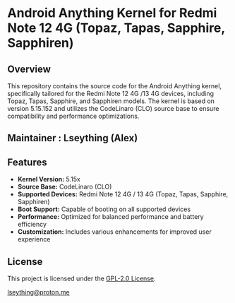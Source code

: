 # Android Anything Kernel for Redmi Note 12 4G (Topaz, Tapas, Sapphire, Sapphiren)

## Overview

This repository contains the source code for the Android Anything kernel, specifically tailored for the Redmi Note 12 4G /13 4G devices, including Topaz, Tapas, Sapphire, and Sapphiren models. The kernel is based on version 5.15.152 and utilizes the CodeLinaro (CLO) source base to ensure compatibility and performance optimizations.

## Maintainer : Lseything (Alex)

## Features

- **Kernel Version:** 5.15x
- **Source Base:** CodeLinaro (CLO)
- **Supported Devices:** Redmi Note 12 4G / 13 4G (Topaz, Tapas, Sapphire, Sapphiren)
- **Boot Support:** Capable of booting on all supported devices
- **Performance:** Optimized for balanced performance and battery efficiency
- **Customization:** Includes various  enhancements for improved user experience

## License

This project is licensed under the [GPL-2.0 License](LICENSE).

<lseything@proton.me>
